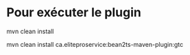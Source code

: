 # Pour exécuter le plugin 
mvn clean install 

mvn clean install  ca.eliteproservice:bean2ts-maven-plugin:gtc
